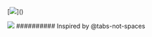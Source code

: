 [![](https://visitor-badge.glitch.me/badge?page_id=ashisharya65.visitor-badge")]()

[![](https://raw.githubusercontent.com/ashisharya65/ashisharya65/master/MyDetails.gif)]() 
########## Inspired by @tabs-not-spaces
